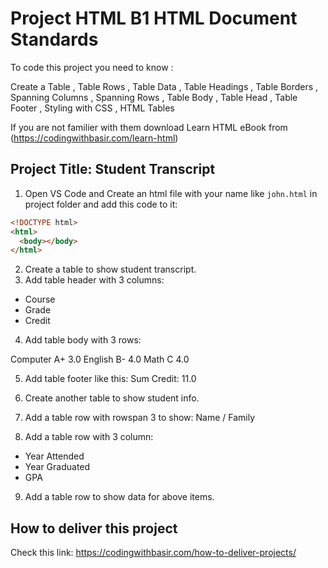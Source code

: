 # Project HTML B1 HTML Document Standards

To code this project you need to know :

Create a Table
, Table Rows
, Table Data
, Table Headings
, Table Borders
, Spanning Columns
, Spanning Rows
, Table Body
, Table Head
, Table Footer
, Styling with CSS
, HTML Tables

If you are not familier with them download Learn HTML eBook from (https://codingwithbasir.com/learn-html)

## Project Title: Student Transcript

1. Open VS Code and Create an html file with your name like `john.html` in project folder and add this code to it:

```html
<!DOCTYPE html>
<html>
  <body></body>
</html>
```

2. Create a table to show student transcript.
3. Add table header with 3 columns:

- Course
- Grade
- Credit

4. Add table body with 3 rows:

Computer A+ 3.0
English B- 4.0
Math C 4.0

5. Add table footer like this:
   Sum Credit: 11.0

6. Create another table to show student info.

7. Add a table row with rowspan 3 to show:
   Name / Family

8. Add a table row with 3 column:

- Year Attended
- Year Graduated
- GPA

9. Add a table row to show data for above items.

## How to deliver this project

Check this link: https://codingwithbasir.com/how-to-deliver-projects/

